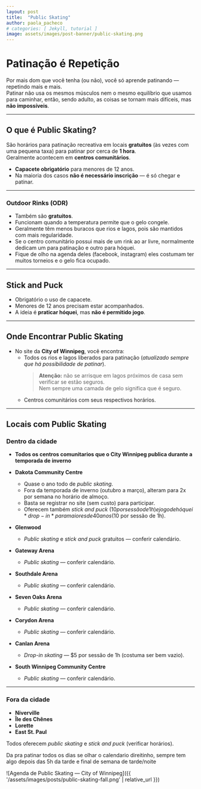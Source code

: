 ```yaml
---
layout: post
title:  "Public Skating"
author: paola_pacheco
# categories: [ Jekyll, tutorial ]
image: assets/images/post-banner/public-skating.png
---
```


# Patinação é Repetição

Por mais dom que você tenha (ou não), você só aprende patinando — repetindo mais e mais.  
Patinar não usa os mesmos músculos nem o mesmo equilíbrio que usamos para caminhar, então, sendo adulto, as coisas se tornam mais difíceis, mas **não impossíveis**.

---

## O que é Public Skating?

São horários para patinação recreativa em locais **gratuitos** (às vezes com uma pequena taxa) para patinar por cerca de **1 hora**.  
Geralmente acontecem em **centros comunitários**.

- **Capacete obrigatório** para menores de 12 anos.
- Na maioria dos casos **não é necessário inscrição** — é só chegar e patinar.

---

### Outdoor Rinks (ODR)
- Também são **gratuitos**.
- Funcionam quando a temperatura permite que o gelo congele.
- Geralmente têm menos buracos que rios e lagos, pois são mantidos com mais regularidade.
- Se o centro comunitário possui mais de um rink ao ar livre, normalmente dedicam um para patinação e outro para hóquei.
- Fique de olho na agenda deles (facebook, instagram) eles costumam ter muitos torneios e o gelo fica ocupado.

---

## Stick and Puck
- Obrigatório o uso de capacete.
- Menores de 12 anos precisam estar acompanhados.
- A ideia é **praticar hóquei**, mas **não é permitido jogo**.

---

## Onde Encontrar Public Skating

- No site da **City of Winnipeg**, você encontra:
  - Todos os rios e lagos liberados para patinação (*atualizado sempre que há possibilidade de patinar*).
    > **Atenção:** não se arrisque em lagos próximos de casa sem verificar se estão seguros.  
    Nem sempre uma camada de gelo significa que é seguro.
  - Centros comunitários com seus respectivos horários.

---

## Locais com Public Skating

### Dentro da cidade
- **Todos os centros comunitarios que o City Winnipeg publica durante a temporada de inverno**  

- **Dakota Community Centre**  
  - Quase o ano todo de *public skating*.  
  - Fora da temporada de inverno (outubro a março), alteram para 2x por semana no horário de almoço.  
  - Basta se registrar no site (sem custo) para participar.  
  - Oferecem também *stick and puck* ($10 por sessão de 1h) e jogo de hóquei *drop-in* para maiores de 40 anos ($10 por sessão de 1h).

- **Glenwood**  
  - *Public skating* e *stick and puck* gratuitos — conferir calendário.

- **Gateway Arena**  
  - *Public skating* — conferir calendário.

- **Southdale Arena**  
  - *Public skating* — conferir calendário.

- **Seven Oaks Arena**  
  - *Public skating* — conferir calendário.

- **Corydon Arena**  
  - *Public skating* — conferir calendário.

- **Canlan Arena**  
  - *Drop-in skating* — $5 por sessão de 1h (costuma ser bem vazio).

- **South Winnipeg Community Centre**  
  - *Public skating* — conferir calendário.

---

### Fora da cidade

- **Niverville**  
- **Île des Chênes**  
- **Lorette**  
- **East St. Paul**  

Todos oferecem *public skating* e *stick and puck* (verificar horários).

Da pra patinar todos os dias se olhar o calendario direitinho, sempre tem algo depois das 5h da tarde e final de semana de tarde/noite

![Agenda de Public Skating — City of Winnipeg]({{ '/assets/images/posts/public-skating-fall.png' | relative_url }})
